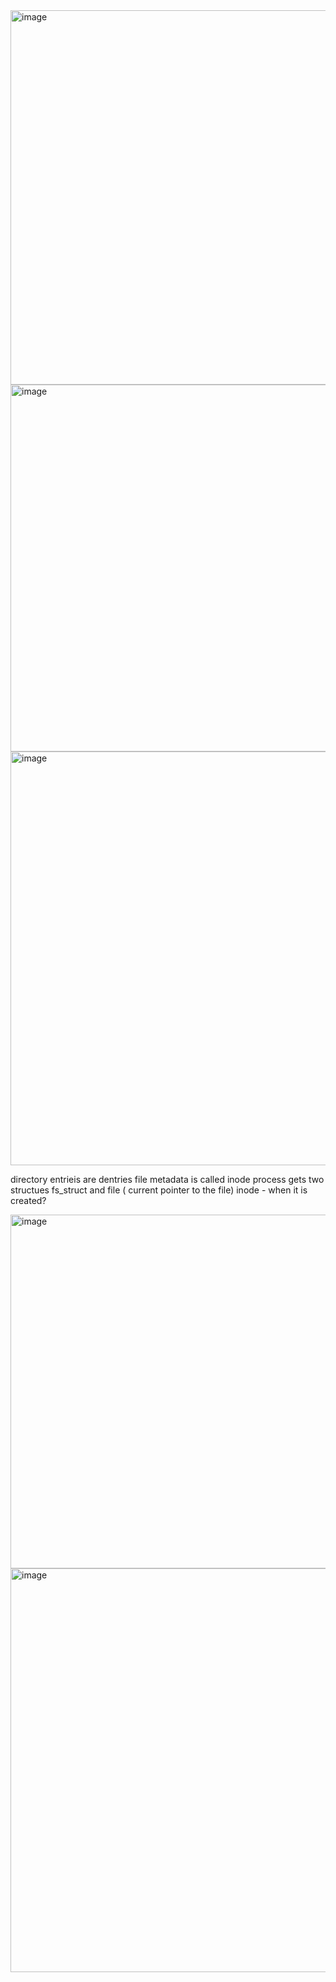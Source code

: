 

<img width="599" alt="image" src="https://github.com/user-attachments/assets/a3d63e96-a6f6-4250-be68-b66f0c45f89d" />


<img width="587" alt="image" src="https://github.com/user-attachments/assets/4340fa88-963d-410b-9bb4-d886f4b496e7" />


<img width="662" alt="image" src="https://github.com/user-attachments/assets/0221978c-ac0a-4ced-a4f5-04078e67cfa8" />


directory entrieis are dentries
file metadata is called inode
process gets two structues fs_struct and file ( current pointer to the file)
inode - when it is created?

<img width="566" alt="image" src="https://github.com/user-attachments/assets/7bf371f9-1105-489a-adb7-1f8b8191ccaa" />


<img width="646" alt="image" src="https://github.com/user-attachments/assets/d9ac63e6-b9e5-415b-8002-21582ba46bd6" />
